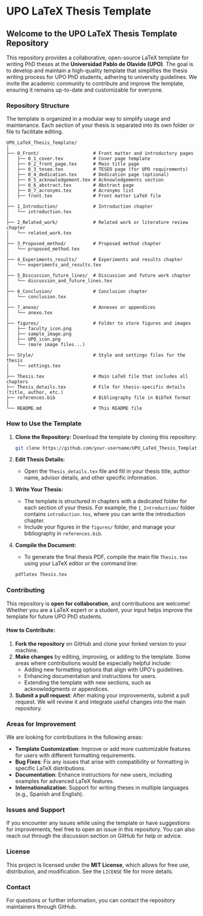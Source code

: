 # **UPO LaTeX Thesis Template**

## Welcome to the **UPO LaTeX Thesis Template** Repository

This repository provides a collaborative, open-source LaTeX template for writing PhD theses at the **Universidad Pablo de Olavide (UPO)**. The goal is to develop and maintain a high-quality template that simplifies the thesis writing process for UPO PhD students, adhering to university guidelines. We invite the academic community to contribute and improve the template, ensuring it remains up-to-date and customizable for everyone.

### Repository Structure

The template is organized in a modular way to simplify usage and maintenance. Each section of your thesis is separated into its own folder or file to facilitate editing.

```
UPO_LaTeX_Thesis_Template/
│
├── 0_Front/                    # Front matter and introductory pages
│   ├── 0_1_cover.tex           # Cover page template
│   ├── 0_2_front_page.tex      # Main title page
│   ├── 0_3_teseo.tex           # TESEO page (for UPO requirements)
│   ├── 0_4_dedication.tex      # Dedication page (optional)
│   ├── 0_5_acknowledgement.tex # Acknowledgements section
│   ├── 0_6_abstract.tex        # Abstract page
│   ├── 0_7_acronyms.tex        # Acronyms list
│   ├── front.tex               # Front matter LaTeX file
│
├── 1_Introduction/             # Introduction chapter
│   └── introduction.tex
│
├── 2_Related_work/             # Related work or literature review chapter
│   └── related_work.tex
│
├── 3_Proposed_method/          # Proposed method chapter
│   └── proposed_method.tex
│
├── 4_Experiments_results/      # Experiments and results chapter
│   └── experiments_and_results.tex
│
├── 5_Discussion_future_lines/  # Discussion and future work chapter
│   └── discussion_and_future_lines.tex
│
├── 6_Conclusion/               # Conclusion chapter
│   └── conclusion.tex
│
├── 7_anexo/                    # Annexes or appendices
│   └── anexo.tex
│
├── figures/                    # Folder to store figures and images
│   ├── faculty_icon.png
│   ├── sample_image.png
│   ├── UPO_icon.png
│   └── (more image files...)
│
├── Style/                      # Style and settings files for the thesis
│   └── settings.tex
│
├── Thesis.tex                  # Main LaTeX file that includes all chapters
├── Thesis_details.tex          # File for thesis-specific details (title, author, etc.)
├── references.bib              # Bibliography file in BibTeX format
│
└── README.md                   # This README file
```

### How to Use the Template

1. **Clone the Repository:**
   Download the template by cloning this repository:
   ```bash
   git clone https://github.com/your-username/UPO_LaTeX_Thesis_Template.git
   ```

2. **Edit Thesis Details:**
   - Open the `Thesis_details.tex` file and fill in your thesis title, author name, advisor details, and other specific information.
   
3. **Write Your Thesis:**
   - The template is structured in chapters with a dedicated folder for each section of your thesis. For example, the `1_Introduction/` folder contains `introduction.tex`, where you can write the introduction chapter. 
   - Include your figures in the `figures/` folder, and manage your bibliography in `references.bib`.

4. **Compile the Document:**
   - To generate the final thesis PDF, compile the main file `Thesis.tex` using your LaTeX editor or the command line:
   ```bash
   pdflatex Thesis.tex
   ```

### Contributing

This repository is **open for collaboration**, and contributions are welcome! Whether you are a LaTeX expert or a student, your input helps improve the template for future UPO PhD students.

#### How to Contribute:
1. **Fork the repository** on GitHub and clone your forked version to your machine.
2. **Make changes** by editing, improving, or adding to the template. Some areas where contributions would be especially helpful include:
   - Adding new formatting options that align with UPO's guidelines.
   - Enhancing documentation and instructions for users.
   - Extending the template with new sections, such as acknowledgments or appendices.
3. **Submit a pull request**: After making your improvements, submit a pull request. We will review it and integrate useful changes into the main repository.

### Areas for Improvement

We are looking for contributions in the following areas:
- **Template Customization**: Improve or add more customizable features for users with different formatting requirements.
- **Bug Fixes**: Fix any issues that arise with compatibility or formatting in specific LaTeX distributions.
- **Documentation**: Enhance instructions for new users, including examples for advanced LaTeX features.
- **Internationalization**: Support for writing theses in multiple languages (e.g., Spanish and English).

### Issues and Support

If you encounter any issues while using the template or have suggestions for improvements, feel free to open an issue in this repository. You can also reach out through the discussion section on GitHub for help or advice.

### License

This project is licensed under the **MIT License**, which allows for free use, distribution, and modification. See the `LICENSE` file for more details.

### Contact

For questions or further information, you can contact the repository maintainers through GitHub.

